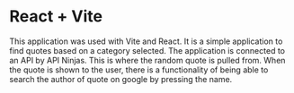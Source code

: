 # React + Vite

This application was used with Vite and React. 
It is a simple application to find quotes based on a category selected. 
The application is connected to an API by API Ninjas. This is where the random quote is pulled from. 
When the quote is shown to the user, there is a functionality of being able to search the author of quote on google by pressing the name. 
